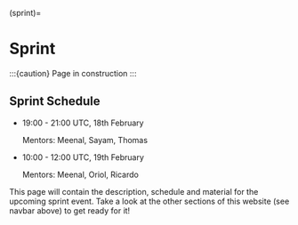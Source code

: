 (sprint)=
# Sprint

:::{caution} Page in construction
:::

## Sprint Schedule

- 19:00 - 21:00 UTC, 18th February

  Mentors: Meenal, Sayam, Thomas
  
- 10:00 - 12:00 UTC, 19th February

  Mentors: Meenal, Oriol, Ricardo


This page will contain the description, schedule and material for the upcoming sprint event. Take a
look at the other sections of this website (see navbar above) to get ready for it!
